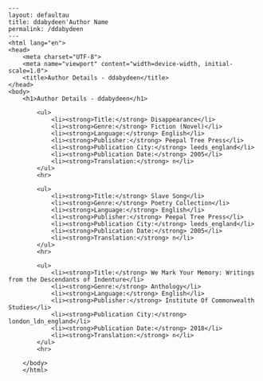 
    ---
    layout: defaultau
    title: ddabydeen'Author Name 
    permalink: /ddabydeen
    ---
    <html lang="en">
    <head>
        <meta charset="UTF-8">
        <meta name="viewport" content="width=device-width, initial-scale=1.0">
        <title>Author Details - ddabydeen</title>
    </head>
    <body>
        <h1>Author Details - ddabydeen</h1>
        
            <ul>
                <li><strong>Title:</strong> Disappearance</li>
                <li><strong>Genre:</strong> Fiction (Novel)</li>
                <li><strong>Language:</strong> English</li>
                <li><strong>Publisher:</strong> Peepal Tree Press</li>
                <li><strong>Publication City:</strong> leeds_england</li>
                <li><strong>Publication Date:</strong> 2005</li>
                <li><strong>Translation:</strong> n</li>
            </ul>
            <hr>
            
            <ul>
                <li><strong>Title:</strong> Slave Song</li>
                <li><strong>Genre:</strong> Poetry Collection</li>
                <li><strong>Language:</strong> English</li>
                <li><strong>Publisher:</strong> Peepal Tree Press</li>
                <li><strong>Publication City:</strong> leeds_england</li>
                <li><strong>Publication Date:</strong> 2005</li>
                <li><strong>Translation:</strong> n</li>
            </ul>
            <hr>
            
            <ul>
                <li><strong>Title:</strong> We Mark Your Memory: Writings from the Descendants of Indenture</li>
                <li><strong>Genre:</strong> Anthology</li>
                <li><strong>Language:</strong> English</li>
                <li><strong>Publisher:</strong> Institute Of Commonwealth Studies</li>
                <li><strong>Publication City:</strong> london_ldn_england</li>
                <li><strong>Publication Date:</strong> 2018</li>
                <li><strong>Translation:</strong> n</li>
            </ul>
            <hr>
            
        </body>
        </html>
        